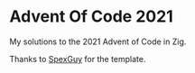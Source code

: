 # Advent Of Code 2021

My solutions to the 2021 Advent of Code in Zig.

Thanks to [SpexGuy](https://github.com/SpexGuy/Zig-AoC-Template) for the
template.
